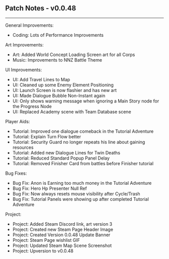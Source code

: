 ## Patch Notes - v0.0.48
----

General Improvements:
- Coding: Lots of Performance Improvements

Art Improvements:
- Art: Added World Concept Loading Screen art for all Corps
- Music: Improvements to NNZ Battle Theme

UI Improvements:
- UI: Add Travel Lines to Map
- UI: Cleaned up some Enemy Element Positioning
- UI: Launch Screen is now flashier and has new art
- UI: Made Dialogue Bubble Non-Instant again
- UI: Only shows warning message when ignoring a Main Story node for the Progress Node
- UI: Replaced Academy scene with Team Database scene

Player Aids:
- Tutorial: Improved one dialogue comeback in the Tutorial Adventure
- Tutorial: Explain Turn Flow better
- Tutorial: Security Guard no longer repeats his line about gaining resources
- Tutorial: Added new Dialogue Lines for Twin Deaths
- Tutorial: Reduced Standard Popup Panel Delay
- Tutorial: Removed Finisher Card from battles before Finisher tutorial

Bug Fixes:
- Bug Fix: Anon is Earning too much money in the Tutorial Adventure
- Bug Fix: Hero Hp Presenter Null Ref
- Bug Fix: Now always resets mouse visibility after Cycle/Trash
- Bug Fix: Tutorial Panels were showing up after completed Tutorial Adventure

Project:
- Project: Added Steam Discord link, art version 3
- Project: Created new Steam Page Header Image
- Project: Created Version 0.0.48 Update Banner
- Project: Steam Page wishlist GIF
- Project: Updated Steam Map Scene Screenshot
- Project: Upversion to v0.0.48
